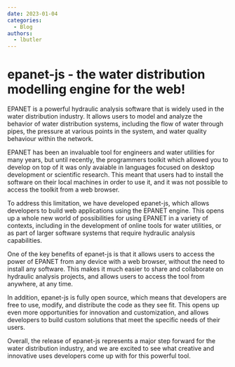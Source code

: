 ```yaml
---
date: 2023-01-04
categories:
  - Blog
authors:
  - lbutler
---
```


# epanet-js - the water distribution modelling engine for the web!

EPANET is a powerful hydraulic analysis software that is widely used in the water distribution industry. It allows users to model and analyze the behavior of water distribution systems, including the flow of water through pipes, the pressure at various points in the system, and water quality behaviour within the network.

EPANET has been an invaluable tool for engineers and water utilities for many years, but until recently, the programmers toolkit which allowed you to develop on top of it was only avaiable in languages focused on desktop development or scientific research. This meant that users had to install the software on their local machines in order to use it, and it was not possible to access the toolkit from a web browser.

<!-- more -->

To address this limitation, we have developed epanet-js, which allows developers to build web applications using the EPANET engine. This opens up a whole new world of possibilities for using EPANET in a variety of contexts, including in the development of online tools for water utilities, or as part of larger software systems that require hydraulic analysis capabilities.

One of the key benefits of epanet-js is that it allows users to access the power of EPANET from any device with a web browser, without the need to install any software. This makes it much easier to share and collaborate on hydraulic analysis projects, and allows users to access the tool from anywhere, at any time.

In addition, epanet-js is fully open source, which means that developers are free to use, modify, and distribute the code as they see fit. This opens up even more opportunities for innovation and customization, and allows developers to build custom solutions that meet the specific needs of their users.

Overall, the release of epanet-js represents a major step forward for the water distribution industry, and we are excited to see what creative and innovative uses developers come up with for this powerful tool.

